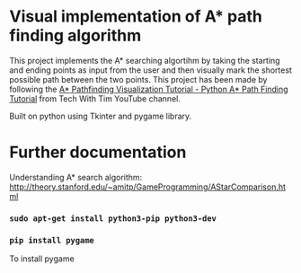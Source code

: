 # Visual implementation of A* path finding algorithm

This project implements the A* searching algortihm by taking the starting and ending points as input from the user and then visually mark the shortest possible
path between the two points. This project has been made by following the [A* Pathfinding Visualization Tutorial - Python A* Path Finding Tutorial](https://www.youtube.com/watch?v=JtiK0DOeI4A&list=PLzMcBGfZo4-kNEPqSOaglnUZz3D2R4OzY&index=3)
from Tech With Tim YouTube channel.

Built on python using Tkinter and pygame library.





# Further documentation
Understanding A* search algorithm: http://theory.stanford.edu/~amitp/GameProgramming/AStarComparison.html
### `sudo apt-get install python3-pip python3-dev`
### `pip install pygame`
To install pygame
